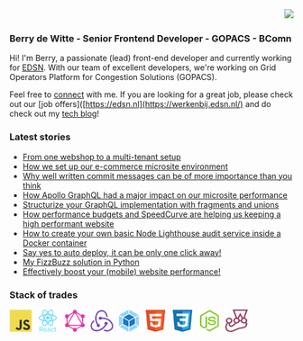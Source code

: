<div align="right">
  <img src="https://www.edsn.nl/wp-content/uploads/2022/12/logo.png" width="160" />
</div>

### Berry de Witte - Senior Frontend Developer - GOPACS - BComn
Hi! I'm Berry, a passionate (lead) front-end developer and currently working for [EDSN](https://www.edsn.nl). With our team of excellent developers, we're working on Grid Operators Platform for Congestion Solutions (GOPACS). 

Feel free to [connect](https://www.linkedin.com/in/berry-de-witte/) with me. If you are looking for a great job, please check out our [job offers]([https://edsn.nl](https://werkenbij.edsn.nl/) and do check out my [tech blog](https://medium.com/berrywhite)!

### Latest stories
<!-- BLOG-POST-LIST:START -->
- [From one webshop to a multi-tenant setup](https://medium.com/front-end-weekly/from-a-one-shop-to-a-multi-tenant-setup-864e69fc7f54?source=rss-2049887beb0d------2)
- [How we set up our e-commerce microsite environment](https://medium.com/wehkamp-techblog/how-we-set-up-our-e-commerce-microsite-environment-340743245b2e?source=rss-2049887beb0d------2)
- [Why well written commit messages can be of more importance than you think](https://medium.com/wehkamp-techblog/why-well-written-commit-messages-can-be-of-more-importance-than-you-think-9a51e11d5d96?source=rss-2049887beb0d------2)
- [How Apollo GraphQL had a major impact on our microsite performance](https://medium.com/wehkamp-techblog/how-apollo-graphql-had-a-major-impact-on-our-microsite-performance-a8b92278aae?source=rss-2049887beb0d------2)
- [Structurize your GraphQL implementation with fragments and unions](https://medium.com/wehkamp-techblog/structurize-your-graphql-implementation-with-fragments-and-unions-6ba3ba12253?source=rss-2049887beb0d------2)
- [How performance budgets and SpeedCurve are helping us keeping a high performant website](https://medium.com/wehkamp-techblog/how-performance-budgets-and-speedcurve-are-helping-us-keeping-a-high-performant-website-283c0233daba?source=rss-2049887beb0d------2)
- [How to  create your own basic Node Lighthouse audit service inside a Docker container](https://medium.com/wehkamp-techblog/how-to-create-your-own-basic-node-lighthouse-audit-service-inside-a-docker-container-48403de67c75?source=rss-2049887beb0d------2)
- [Say yes to auto deploy, it can be only one click away!](https://medium.com/wehkamp-techblog/say-yes-to-auto-deploy-it-can-be-only-one-click-away-64f43ae82d9a?source=rss-2049887beb0d------2)
- [My FizzBuzz solution in Python](https://berrywhite.medium.com/my-fizzbuzz-solution-in-python-9829a960f524?source=rss-2049887beb0d------2)
- [Effectively  boost your &lpar;mobile&rpar; website performance!](https://medium.com/wehkamp-techblog/effectively-boost-your-mobile-website-performance-af6c16af75e6?source=rss-2049887beb0d------2)
<!-- BLOG-POST-LIST:END -->

### Stack of trades
<div>
  <img src="https://github.com/devicons/devicon/blob/master/icons/javascript/javascript-original.svg" title="Javascript" alt="Javascript" width="40" height="40"/>&nbsp;
  <img src="https://github.com/devicons/devicon/blob/master/icons/react/react-original-wordmark.svg" title="React" alt="React" width="40" height="40"/>&nbsp;
  <img src="https://github.com/devicons/devicon/blob/master/icons/graphql/graphql-plain.svg" title="GraphQL" **alt="GraphQL" width="40" height="40"/>&nbsp;
  <img src="https://github.com/devicons/devicon/blob/master/icons/redux/redux-original.svg" title="Redux" alt="Redux " width="40" height="40"/>&nbsp;
  <img src="https://github.com/devicons/devicon/blob/master/icons/webpack/webpack-original.svg" title="Webpack" alt="Webpack " width="40" height="40"/>&nbsp;
  <img src="https://github.com/devicons/devicon/blob/master/icons/html5/html5-original.svg" title="HTML5" alt="HTML" width="40" height="40"/>&nbsp;
  <img src="https://github.com/devicons/devicon/blob/master/icons/css3/css3-original.svg"  title="CSS3" alt="CSS" width="40" height="40"/>&nbsp;
  <img src="https://github.com/devicons/devicon/blob/master/icons/nodejs/nodejs-original.svg" title="NodeJS" alt="NodeJS" width="40" height="40"/>&nbsp;
  <img src="https://github.com/devicons/devicon/blob/master/icons/jest/jest-plain.svg" title="NodeJS" alt="NodeJS" width="40" height="40"/>&nbsp;
</div>
